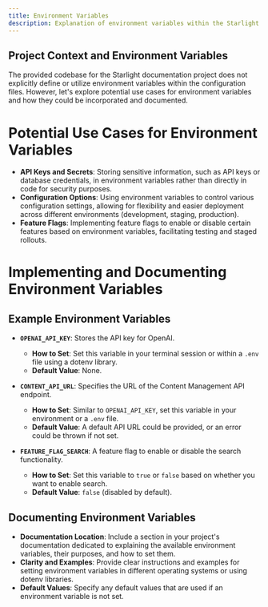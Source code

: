 ```yaml
---
title: Environment Variables 
description: Explanation of environment variables within the Starlight documentation project.
---
```


## Project Context and Environment Variables 

The provided codebase for the Starlight documentation project does not explicitly define or utilize environment variables within the configuration files. However, let's explore potential use cases for environment variables and how they could be incorporated and documented.

# Potential Use Cases for Environment Variables

* **API Keys and Secrets**: Storing sensitive information, such as API keys or database credentials, in environment variables rather than directly in code for security purposes.
* **Configuration Options**: Using environment variables to control various configuration settings, allowing for flexibility and easier deployment across different environments (development, staging, production).
* **Feature Flags**: Implementing feature flags to enable or disable certain features based on environment variables, facilitating testing and staged rollouts.

# Implementing and Documenting Environment Variables

## Example Environment Variables 

* **`OPENAI_API_KEY`**: Stores the API key for OpenAI. 
    * **How to Set**: Set this variable in your terminal session or within a `.env` file using a dotenv library. 
    * **Default Value**: None.

* **`CONTENT_API_URL`**: Specifies the URL of the Content Management API endpoint.
    * **How to Set**: Similar to `OPENAI_API_KEY`, set this variable in your environment or a `.env` file.
    * **Default Value**: A default API URL could be provided, or an error could be thrown if not set. 

* **`FEATURE_FLAG_SEARCH`**: A feature flag to enable or disable the search functionality.
    * **How to Set**: Set this variable to `true` or `false` based on whether you want to enable search.
    * **Default Value**: `false` (disabled by default). 

## Documenting Environment Variables

* **Documentation Location**: Include a section in your project's documentation dedicated to explaining the available environment variables, their purposes, and how to set them.
* **Clarity and Examples**: Provide clear instructions and examples for setting environment variables in different operating systems or using dotenv libraries.
* **Default Values**: Specify any default values that are used if an environment variable is not set.
